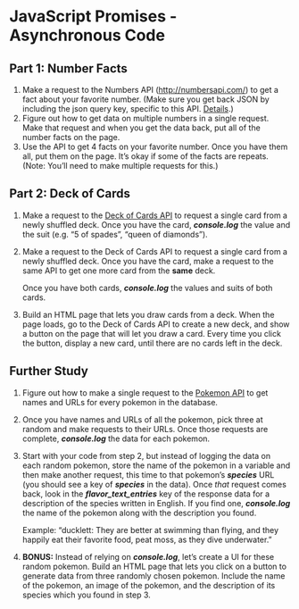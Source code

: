 # JavaScript Promises - Asynchronous Code

## Part 1: Number Facts

1. Make a request to the Numbers API (http://numbersapi.com/) to get a fact about your favorite number. (Make sure you get back JSON by including the json query key, specific to this API. [Details](http://numbersapi.com/#42).)
2. Figure out how to get data on multiple numbers in a single request. Make that request and when you get the data back, put all of the number facts on the page.
3. Use the API to get 4 facts on your favorite number. Once you have them all, put them on the page. It’s okay if some of the facts are repeats. (Note: You’ll need to make multiple requests for this.)

## **Part 2: Deck of Cards**

1. Make a request to the [Deck of Cards API](http://deckofcardsapi.com/) to request a single card from a newly shuffled deck. Once you have the card, ***console.log*** the value and the suit (e.g. “5 of spades”, “queen of diamonds”).
2. Make a request to the Deck of Cards API to request a single card from a newly shuffled deck. Once you have the card, make a request to the same API to get one more card from the **same** deck.
    
    Once you have both cards, ***console.log*** the values and suits of both cards.
    
3. Build an HTML page that lets you draw cards from a deck. When the page loads, go to the Deck of Cards API to create a new deck, and show a button on the page that will let you draw a card. Every time you click the button, display a new card, until there are no cards left in the deck.

## **Further Study**

1. Figure out how to make a single request to the [Pokemon API](https://pokeapi.co/) to get names and URLs for every pokemon in the database.
2. Once you have names and URLs of all the pokemon, pick three at random and make requests to their URLs. Once those requests are complete, ***console.log*** the data for each pokemon.
3. Start with your code from step 2, but instead of logging the data on each random pokemon, store the name of the pokemon in a variable and then make another request, this time to that pokemon’s ***species*** URL (you should see a key of ***species*** in the data). Once *that* request comes back, look in the ***flavor_text_entries*** key of the response data for a description of the species written in English. If you find one, ***console.log*** the name of the pokemon along with the description you found.
    
    Example: “ducklett: They are better at swimming than flying, and they happily eat their favorite food, peat moss, as they dive underwater.”
    
4. **BONUS:** Instead of relying on ***console.log***, let’s create a UI for these random pokemon. Build an HTML page that lets you click on a button to generate data from three randomly chosen pokemon. Include the name of the pokemon, an image of the pokemon, and the description of its species which you found in step 3.
